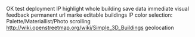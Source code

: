 OK test deployment
IP highlight whole building
save data
immediate visual feedback
permanent url
marke editable buildings
IP color selection: Palette/Materiallist/Photo
scrolling
http://wiki.openstreetmap.org/wiki/Simple_3D_Buildings
geolocation
